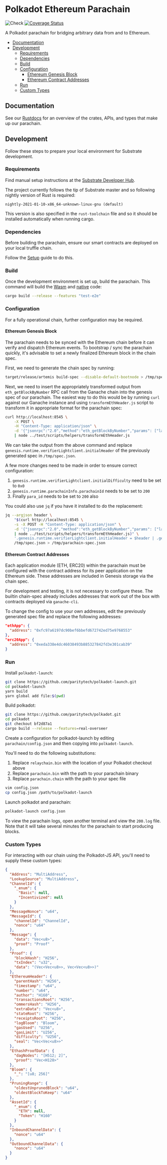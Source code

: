 # Polkadot Ethereum Parachain <!-- omit in toc -->
![Check](https://github.com/Snowfork/polkadot-ethereum/workflows/Check/badge.svg)
[![Coverage Status](https://coveralls.io/repos/github/Snowfork/polkadot-ethereum/badge.svg)](https://coveralls.io/github/Snowfork/polkadot-ethereum)

A Polkadot parachain for bridging arbitrary data from and to Ethereum.

- [Documentation](#documentation)
- [Development](#development)
  - [Requirements](#requirements)
  - [Dependencies](#dependencies)
  - [Build](#build)
  - [Configuration](#configuration)
    - [Ethereum Genesis Block](#ethereum-genesis-block)
    - [Ethereum Contract Addresses](#ethereum-contract-addresses)
  - [Run](#run)
  - [Custom Types](#custom-types)

## Documentation

See our [Rustdocs](https://polkaeth-rustdocs.netlify.app) for an overview of the crates, APIs, and types that make up our parachain.

## Development

Follow these steps to prepare your local environment for Substrate development.

### Requirements

Find manual setup instructions at the
[Substrate Developer Hub](https://substrate.dev/docs/en/knowledgebase/getting-started/#manual-installation).

The project currently follows the tip of Substrate master and so following nightly version of Rust is required:

```
nightly-2021-01-10-x86_64-unknown-linux-gnu (default)
```

This version is also specified in the `rust-toolchain` file and so it should be installed automatically when running cargo.

### Dependencies

Before building the parachain, ensure our smart contracts are deployed on your local truffle chain.

Follow the [Setup](../ethereum/README.md#set-up) guide to do this.

### Build

Once the development environment is set up, build the parachain. This command will build the
[Wasm](https://substrate.dev/docs/en/knowledgebase/advanced/executor#wasm-execution) and
[native](https://substrate.dev/docs/en/knowledgebase/advanced/executor#native-execution) code:

```bash
cargo build --release --features "test-e2e"
```

### Configuration

For a fully operational chain, further configuration may be required.

#### Ethereum Genesis Block

The parachain needs to be synced with the Ethereum chain before it can verify and dispatch Ethereum events. To bootstrap / sync the
parachain quickly, it's advisable to set a newly finalized Ethereum block in the chain spec.

First, we need to generate the chain spec by running:
```bash
target/release/artemis build-spec --disable-default-bootnode > /tmp/spec.json
```

Next, we need to insert the appropriately transformed output from `eth_getBlockByNumber` RPC call from the Ganache chain into the genesis spec of our parachain. The easiest way to do this would be by running `curl` against our Ganache instance and using `transformEthHeader.js` script to transform it in appropriate format for the parachain spec:
```bash
curl http://localhost:8545 \
    -X POST \
    -H "Content-Type: application/json" \
    -d '{"jsonrpc":"2.0","method":"eth_getBlockByNumber","params": ["latest", false],"id":1}' \
    | node ../test/scripts/helpers/transformEthHeader.js
```

We can take the output from the above command and replace `genesis.runtime.verifierLightclient.initialHeader` of the previously generated spec in `/tmp/spec.json`.

A few more changes need to be made in order to ensure correct configuration:
1. `genesis.runtime.verifierLightclient.initialDifficulty` need to be set to `0x0`
2. `genesis.runtime.parachainInfo.parachainId` needs to be set to `200`
3. Finally `para_id` needs to be set to `200` also

You could also use `jq` if you have it installed to do the replacement:
```bash
jq --argjson header \
    "$(curl http://localhost:8545 \
    -s -X POST -H "Content-Type: application/json" \
    -d '{"jsonrpc":"2.0","method":"eth_getBlockByNumber","params": ["latest", false],"id":1}' \
    | node ../test/scripts/helpers/transformEthHeader.js)" \
    '.genesis.runtime.verifierLightclient.initialHeader = $header | .genesis.runtime.verifierLightclient.initialDifficulty = "0x0" | .genesis.runtime.parachainInfo.parachainId = 200 | .para_id = 200' \
    /tmp/spec.json > /tmp/parachain-spec.json
```

#### Ethereum Contract Addresses

Each application module (ETH, ERC20) within the parachain must be configured with the contract address for its peer application on the Ethereum side. These addresses are included in Genesis storage via the chain spec.

For development and testing, it is not necessary to configure these. The builtin chain-spec already includes addresses that work out of the box with contracts deployed via `ganache-cli`.

To change the config to use your own addresses, edit the previously generated spec file and replace the following addresses:

```json
"ethApp": {
  "address": "0xfc97a6197dc90bef6bbefd672742ed75e9768553"
},
"erc20App": {
  "address": "0xeda338e4dc46038493b885327842fd3e301cab39"
}
```

### Run


Install `polkadot-launch`:

```bash
git clone https://github.com/paritytech/polkadot-launch.git
cd polkadot-launch
yarn build
yarn global add file:$(pwd)
```

Build polkadot:

```bash
git clone https://github.com/paritytech/polkadot.git
cd polkadot
git checkout bf2d87a1
cargo build --release --features=real-overseer
```

Create a configuration for polkadot-launch by editing `parachain/config.json` and then copying into `polkadot-launch`.

You'll need to do the following substitutions:
1. Replace `relaychain.bin` with the location of your Polkadot checkout above
2. Replace `parachain.bin` with the path to your parachain binary
3. Replace `parachain.chain` with the path to your spec file

```bash
vim config.json
cp config.json /path/to/polkadot-launch
```

Launch polkadot and parachain:

```bash
polkadot-launch config.json
```

To view the parachain logs, open another terminal and view the `200.log` file. Note that it will take several minutes for the parachain to start producing blocks.

### Custom Types

For interacting with our chain using the Polkadot-JS API, you'll need to supply these custom types:

```json
{
  "Address": "MultiAddress",
  "LookupSource": "MultiAddress",
  "ChannelId": {
    "_enum": {
      "Basic": null,
      "Incentivized": null
    }
  },
  "MessageNonce": "u64",
  "MessageId": {
    "channelId": "ChannelId",
    "nonce": "u64"
  },
  "Message": {
    "data": "Vec<u8>",
    "proof": "Proof"
  },
  "Proof": {
    "blockHash": "H256",
    "txIndex": "u32",
    "data": "(Vec<Vec<u8>>, Vec<Vec<u8>>)"
  },
  "EthereumHeader": {
    "parentHash": "H256",
    "timestamp": "u64",
    "number": "u64",
    "author": "H160",
    "transactionsRoot": "H256",
    "ommersHash": "H256",
    "extraData": "Vec<u8>",
    "stateRoot": "H256",
    "receiptsRoot": "H256",
    "logBloom": "Bloom",
    "gasUsed": "U256",
    "gasLimit": "U256",
    "difficulty": "U256",
    "seal": "Vec<Vec<u8>>"
  },
  "EthashProofData": {
    "dagNodes": "[H512; 2]",
    "proof": "Vec<H128>"
  },
  "Bloom": {
    "_": "[u8; 256]"
  },
  "PruningRange": {
    "oldestUnprunedBlock": "u64",
    "oldestBlockToKeep": "u64"
  },
  "AssetId": {
    "_enum": {
      "ETH": null,
      "Token": "H160"
    }
  },
  "InboundChannelData": {
    "nonce": "u64"
  },
  "OutboundChannelData": {
    "nonce": "u64"
  }
}
```

